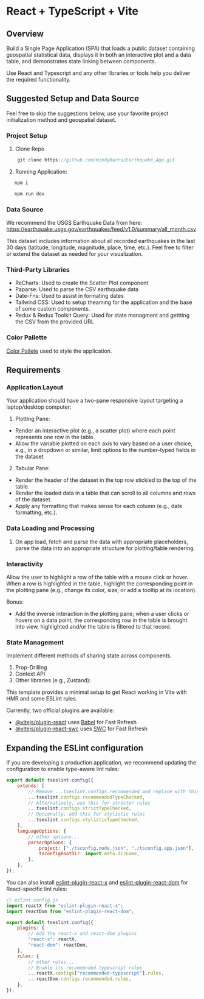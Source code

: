 # React + TypeScript + Vite

## Overview

Build a Single Page Application (SPA) that loads a public dataset containing geospatial statistical data, displays it in both an interactive plot and a data table, and demonstrates state linking between components.

Use React and Typescript and any other libraries or tools help you deliver the required functionality.

## Suggested Setup and Data Source

Feel free to skip the suggestions below, use your favorite project initialization method and geospatial dataset.

### Project Setup

1. Clone Repo

```js
	git clone https://github.com/mindyBarrs/Earthquake_App.git
```

2. Running Application:

```js
   npm i

   npm run dev
```

### Data Source

We recommend the USGS Earthquake Data from here:
<https://earthquake.usgs.gov/earthquakes/feed/v1.0/summary/all_month.csv>

This dataset includes information about all recorded earthquakes in the last 30 days (latitude, longitude, magnitude, place, time, etc.). Feel free to filter or extend the dataset as needed for your visualization.

### Third-Party Libraries

- ReCharts: Used to create the Scatter Plot component
- Paparse: Used to parse the CSV earthquake data
- Date-Fns: Used to assist in formating dates
- Tailwind CSS: Used to setup theaming for the application and the base of some custom components.
- Redux & Redux Toolkit Query: Used for state managment and gettting the CSV from the provided URL

### Color Pallette

[Color Pallete](https://coolors.co/palette/f0ead2-dde5b6-adc178-a98467-6c584c) used to style the application.

## Requirements

### Application Layout

Your application should have a two-pane responsive layout targeting a laptop/desktop computer:

1. Plotting Pane:

- Render an interactive plot (e.g., a scatter plot) where each point represents one row in the table.
- Allow the variable plotted on each axis to vary based on a user choice, e.g., in a dropdown or similar, limit options to the number-typed fields in the dataset

2. Tabular Pane:

- Render the header of the dataset in the top row stickied to the top of the table.
- Render the loaded data in a table that can scroll to all columns and rows of the dataset.
- Apply any formatting that makes sense for each column (e.g., date formatting, etc.).

### Data Loading and Processing

1. On app load, fetch and parse the data with appropriate placeholders, parse the data into an appropriate structure for plotting/table rendering.

### Interactivity

Allow the user to highlight a row of the table with a mouse click or hover. When a row is highlighted in the table, highlight the corresponding point in the plotting pane (e.g., change its color, size, or add a tooltip at its location).

Bonus:

- Add the inverse interaction in the plotting pane; when a user clicks or hovers on a data point, the corresponding row in the table is brought into view, highlighted and/or the table is filtered to that record.

### State Management

Implement different methods of sharing state across components.

1. Prop-Drilling
2. Context API
3. Other libraries (e.g., Zustand):

This template provides a minimal setup to get React working in Vite with HMR and some ESLint rules.

Currently, two official plugins are available:

- [@vitejs/plugin-react](https://github.com/vitejs/vite-plugin-react/blob/main/packages/plugin-react) uses [Babel](https://babeljs.io/) for Fast Refresh
- [@vitejs/plugin-react-swc](https://github.com/vitejs/vite-plugin-react/blob/main/packages/plugin-react-swc) uses [SWC](https://swc.rs/) for Fast Refresh

## Expanding the ESLint configuration

If you are developing a production application, we recommend updating the configuration to enable type-aware lint rules:

```js
export default tseslint.config({
	extends: [
		// Remove ...tseslint.configs.recommended and replace with this
		...tseslint.configs.recommendedTypeChecked,
		// Alternatively, use this for stricter rules
		...tseslint.configs.strictTypeChecked,
		// Optionally, add this for stylistic rules
		...tseslint.configs.stylisticTypeChecked,
	],
	languageOptions: {
		// other options...
		parserOptions: {
			project: ["./tsconfig.node.json", "./tsconfig.app.json"],
			tsconfigRootDir: import.meta.dirname,
		},
	},
});
```

You can also install [eslint-plugin-react-x](https://github.com/Rel1cx/eslint-react/tree/main/packages/plugins/eslint-plugin-react-x) and [eslint-plugin-react-dom](https://github.com/Rel1cx/eslint-react/tree/main/packages/plugins/eslint-plugin-react-dom) for React-specific lint rules:

```js
// eslint.config.js
import reactX from "eslint-plugin-react-x";
import reactDom from "eslint-plugin-react-dom";

export default tseslint.config({
	plugins: {
		// Add the react-x and react-dom plugins
		"react-x": reactX,
		"react-dom": reactDom,
	},
	rules: {
		// other rules...
		// Enable its recommended typescript rules
		...reactX.configs["recommended-typescript"].rules,
		...reactDom.configs.recommended.rules,
	},
});
```
